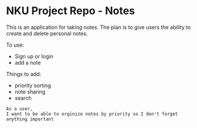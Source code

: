 # NKU Project Repo - Notes

This is an application for taking notes. The plan is to give users the ability to create and delete personal notes.


To use:

- Sign up or login
- add a note

Things to add:

- priority sorting
- note sharing
- search


```
As a user,
I want to be able to orginize notes by priority so I don't forget anything important
```

